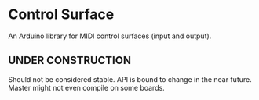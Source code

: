 # Control Surface
An Arduino library for MIDI control surfaces (input and output).  
## UNDER CONSTRUCTION
Should not be considered stable. API is bound to change in the near future. Master might not even compile on some boards.
